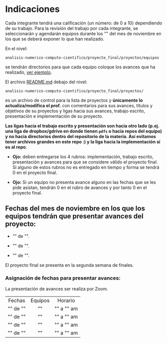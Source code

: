 # Indicaciones

Cada integrante tendrá una calificación (un número: de 0 a 10) dependiendo de su trabajo. Para la revisión del trabajo por cada integrante, se seleccionarán y agendarán equipos durante los "" del mes de noviembre en los que se deberá exponer lo que han realizado.

En el nivel:  

`analisis-numerico-computo-cientifico/proyecto_final/proyectos/equipos`

se tendrán directorios para que cada equipo coloque los avances que ha realizado, [ver ejemplo](../proyectos/equipos/equipo_ejemplo).


El archivo [README.md](../proyectos) debajo del nivel:

 `analisis-numerico-computo-cientifico/proyecto_final/proyectos/
` 

es un archivo de control para la lista de proyectos y **únicamente lo actualiza/modifica el prof.** con comentarios para sus avances, títulos y objetivos de su proyectos y ligas hacia sus avances, trabajo escrito, presentación e implementación de su proyecto.

**Las ligas hacia el trabajo escrito y presentación son hacia otro lado (p.ej. una liga de dropbox/gdrive en donde tienen `pdfs` o hacia repos del equipo) y no hacia directorios dentro del repositorio de la materia. Así evitamos tener archivos grandes en este repo :) y la liga hacia la implementación sí es al repo**.

* **Ojo:** deben entregarse los 4 rubros: implementación, trabajo escrito, presentación y avances para que se considere válido el proyecto final. Si alguno de estos rubros no es entregado en tiempo y forma se tendrá 0 en el proyecto final.

* **Ojo:** Si un equipo no presenta avance alguno en las fechas que se les pide asistan, tendrán 0 en el rubro de avances y por tanto 0 en el proyecto final. 

 ## Fechas del mes de noviembre en los que los equipos tendrán que presentar avances del proyecto:

* "" de "".

* "" de "".

* "" de "". 


El proyecto final se presenta en la segunda semana de finales.


### Asignación de fechas para presentar avances:

La presentación de avances ser realiza por Zoom. 

||||
|:---:|:---:|:---:|
|Fechas|Equipos|Horario|
|"" de ""|""|"" a "" am|
|"" de ""|""|"" a "" am|
|"" de ""|""|"" a "" am|
|"" de ""|""|"" a "" am|








